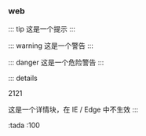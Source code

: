 ### web

::: tip
这是一个提示
:::

::: warning
这是一个警告
:::

::: danger
这是一个危险警告
:::

::: details

<p>2121</p>

这是一个详情块，在 IE / Edge 中不生效
:::

:tada :100
<ClientOnly>
<FlowChart-index :nodeItemList="nodeItemList"></FlowChart-index>
</ClientOnly>
<script>
    export default{
        data() {
            return{
                nodeItemList: [
        {
          meta: {
            label: '开始',
            name: '开始',
            type: 'start',
          },
        },
        {
          meta: {
            label: '结束',
            name: '结束',
            type: 'end',
            shape: 'ellipse',
          },
        },
        {
          meta: {
            label: '任务',
            name: '任务',
            type: 'task',
            shape: 'diamond',
          },
        },
        {
          meta: {
            label: '完成',
            name: '完成',
            type: 'finish',
            shape: 'circle',
          },
        },
      ],
            }
        }
    }
    </script>